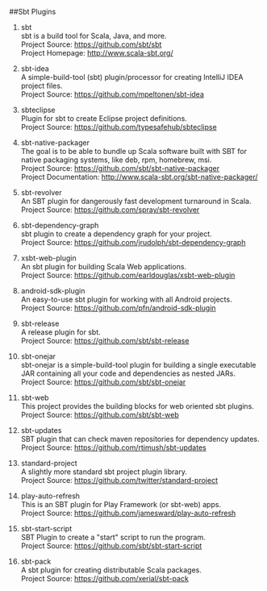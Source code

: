 ##Sbt Plugins

1. sbt   
sbt is a build tool for Scala, Java, and more.   
Project Source: https://github.com/sbt/sbt      
Project Homepage: http://www.scala-sbt.org/  
 
1. sbt-idea     
A simple-build-tool (sbt) plugin/processor for creating IntelliJ IDEA project files.     
Project Source: https://github.com/mpeltonen/sbt-idea     

1. sbteclipse     
Plugin for sbt to create Eclipse project definitions.        
Project Source: https://github.com/typesafehub/sbteclipse    

1. sbt-native-packager    
The goal is to be able to bundle up Scala software built with SBT for native packaging systems, like deb, rpm, homebrew, msi.     
Project Source: https://github.com/sbt/sbt-native-packager      
Project Documentation: http://www.scala-sbt.org/sbt-native-packager/    

1. sbt-revolver      
An SBT plugin for dangerously fast development turnaround in Scala.     
Project Source: https://github.com/spray/sbt-revolver     

1. sbt-dependency-graph    
sbt plugin to create a dependency graph for your project.     
Project Source: https://github.com/jrudolph/sbt-dependency-graph   

1. xsbt-web-plugin    
An sbt plugin for building Scala Web applications.     
Project Source: https://github.com/earldouglas/xsbt-web-plugin

1. android-sdk-plugin    
An easy-to-use sbt plugin for working with all Android projects.     
Project Source: https://github.com/pfn/android-sdk-plugin  

1. sbt-release    
A release plugin for sbt.   
Project Source: https://github.com/sbt/sbt-release  

1. sbt-onejar   
sbt-onejar is a simple-build-tool plugin for building a single executable JAR containing all your code and dependencies as nested JARs.    
Project Source: https://github.com/sbt/sbt-onejar  

1. sbt-web     
This project provides the building blocks for web oriented sbt plugins.    
Project Source: https://github.com/sbt/sbt-web  

1. sbt-updates    
SBT plugin that can check maven repositories for dependency updates.    
Project Source: https://github.com/rtimush/sbt-updates  

1. standard-project    
A slightly more standard sbt project plugin library.    
Project Source: https://github.com/twitter/standard-project 

1. play-auto-refresh   
This is an SBT plugin for Play Framework (or sbt-web) apps.    
Project Source: https://github.com/jamesward/play-auto-refresh   

1. sbt-start-script    
SBT Plugin to create a "start" script to run the program.    
Project Source: https://github.com/sbt/sbt-start-script   

1. sbt-pack    
A sbt plugin for creating distributable Scala packages.   
Project Source: https://github.com/xerial/sbt-pack   

